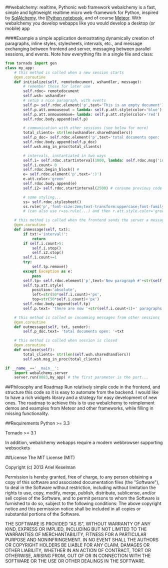 ##webalchemy: realtime, Pythonic web framework
webalchemy is a fast, simple and lightweight realtime micro web-framework for Python, inspired by [SqlAlchemy](http://www.sqlalchemy.org/), the [IPython notebook](http://ipython.org/), and of course [Meteor](http://www.meteor.com/). With webalchemy you develop webapps like you would develop a desktop (or mobile) app

####Example
a simple application demostrating dynamically creation of paragraphs, inline styles, stylesheets, intervals, etc., and message exchanging between frontend and server, messaging between parallel sessions, and events. Note how everything fits in a single file and class:
```python
from tornado import gen
class my_app:    
    # this method is called when a new session starts
    @gen.coroutine
    def initialize(self, remotedocument, wshandler, message):
        # remember these for later use
        self.rdoc= remotedocument
        self.wsh= wshandler
        # setup a nice paragraph, with events
        self.p= self.rdoc.element('p',text='This is an empty document')
        self.p.att.onmouseout = lambda: self.p.att.style(color='blue')
        self.p.att.onmousemove= lambda: self.p.att.style(color='red')
        self.rdoc.body.append(self.p)

        # communication with other sessions (see below for more)
        total_clients= str(len(wshandler.sharedhandlers))
        self.p_doc= self.rdoc.element('p',text='total documents open: '+total_clients)
        self.rdoc.body.append(self.p_doc)
        self.wsh.msg_in_proc(total_clients)

        # intervals, instantiated in two ways
        self.i= self.rdoc.startinterval(1000, lambda: self.rdoc.msg('interval!'))
        self.i.count= 0
        self.rdoc.begin_block() #
        e= self.rdoc.element('p',text=':)')
        e.att.color='green'
        self.rdoc.body.append(e)
        self.i2= self.rdoc.startinterval(2500) # consume previous code block

        # some styling...
        ss= self.rdoc.stylesheet()
        ss.rule('p','font-size:2em;text-transform:uppercase;font-family:Arial, Verdana, Sans-serif;')
        # (can also use r=ss.rule(...) and then r.att.style.color='green' etc.)

    # this method is called when the frontend sends the server a message
    @gen.coroutine
    def inmessage(self, txt):
        if txt!='interval!':
            return
        if self.i.count>5:
            self.i.stop()
            self.i2.stop()
        self.i.count+=1
        try:
            self.tp.remove()
        except Exception as e:
            pass
        self.tp= self.rdoc.element('p',text='New paragraph #'+str(self.i.count))
        self.tp.att.style(
            position='absolute',
            left=str(50*self.i.count)+'px',
            top=str(50*self.i.count)+'px')
        self.rdoc.body.append(self.tp)
        self.p.text= 'there are now '+str(self.i.count+1)+' paragraphs'

    # this method is called on incomming messages from other sessions
    @gen.coroutine
    def outmessage(self, txt, sender):
        self.p_doc.text= 'total documents open: '+txt

    # this method is called when session is closed
    @gen.coroutine
    def onclose(self):
        total_clients= str(len(self.wsh.sharedhandlers))
        self.wsh.msg_in_proc(total_clients)

if __name__=='__main__':
    import webalchemy.server
    server.run(8083,my_app) # the first parameter is the port...

```
##Philosophy and Roadmap
Run relatively simple code in the frontend, and structure this code so it is easy to automate from the backend. I would like to have a rich widgets library and a strategy for easy development of new ones. The roadmap to achieve this is to use webalchemy to reimplement demos and examples from Meteor and other frameworks, while filling in missing functionality.

##Requirements
Python >= 3.3

Tornado >= 3.1

In addition, webalchemy webapps require a modern webbrowser supporting websockets

##License
The MIT License (MIT)

Copyright (c) 2013 Ariel Keselman

Permission is hereby granted, free of charge, to any person obtaining a copy of this software and associated documentation files (the "Software"), to deal in the Software without restriction, including without limitation the rights to use, copy, modify, merge, publish, distribute, sublicense, and/or sell copies of the Software, and to permit persons to whom the Software is furnished to do so, subject to the following conditions: The above copyright notice and this permission notice shall be included in all copies or substantial portions of the Software.

THE SOFTWARE IS PROVIDED "AS IS", WITHOUT WARRANTY OF ANY KIND, EXPRESS OR IMPLIED, INCLUDING BUT NOT LIMITED TO THE WARRANTIES OF MERCHANTABILITY, FITNESS FOR A PARTICULAR PURPOSE AND NONINFRINGEMENT. IN NO EVENT SHALL THE AUTHORS OR COPYRIGHT HOLDERS BE LIABLE FOR ANY CLAIM, DAMAGES OR OTHER LIABILITY, WHETHER IN AN ACTION OF CONTRACT, TORT OR OTHERWISE, ARISING FROM, OUT OF OR IN CONNECTION WITH THE SOFTWARE OR THE USE OR OTHER DEALINGS IN THE SOFTWARE.

